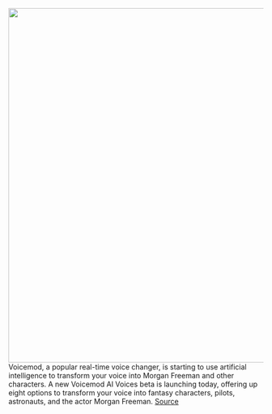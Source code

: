 <img src='https://cdn.vox-cdn.com/thumbor/C7qToSMPtfjAWkSQ0HXQfd-QZ2o=/0x0:800x590/1200x0/filters:focal(0x0:800x590):no_upscale()/cdn.vox-cdn.com/uploads/chorus_asset/file/23629853/62a0cd125e475ebd55f34aee_op__header_img_1_min_p_800.jpeg' width='700px' /><br/>
Voicemod, a popular real-time voice changer, is starting to use artificial intelligence to transform your voice into Morgan Freeman and other characters. A new Voicemod AI Voices beta is launching today, offering up eight options to transform your voice into fantasy characters, pilots, astronauts, and the actor Morgan Freeman.
<a href='https://www.theverge.com/2022/6/15/23169012/voicemod-morgan-freeman-ai-voice-astronauts-pilots'> Source <a/>